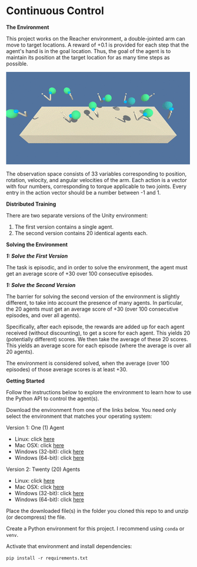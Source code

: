 # Continuous Control

**The Environment**

This project works on the Reacher environment, a double-jointed arm can move to target locations. A reward of +0.1 is provided for each step that the agent's hand is in the goal location. Thus, the goal of the agent is to maintain its position at the target location for as many time steps as possible.

![reacher](reacher.gif)

The observation space consists of 33 variables corresponding to position, rotation, velocity, and angular velocities of the arm. Each action is a vector with four numbers, corresponding to torque applicable to two joints. Every entry in the action vector should be a number between -1 and 1.

**Distributed Training**

There are two separate versions of the Unity environment:

1. The first version contains a single agent.
2. The second version contains 20 identical agents each.

**Solving the Environment**

_**1: Solve the First Version**_

The task is episodic, and in order to solve the environment, the agent must get an average score of +30 over 100 consecutive episodes.

_**1: Solve the Second Version**_

The barrier for solving the second version of the environment is slightly different, to take into account the presence of many agents. In particular, the 20 agents must get an average score of +30 (over 100 consecutive episodes, and over all agents). 

Specifically, after each episode, the rewards are added up for each agent received (without discounting), to get a score for each agent. This yields 20 (potentially different) scores. We then take the average of these 20 scores. This yields an average score for each episode (where the average is over all 20 agents).

The environment is considered solved, when the average (over 100 episodes) of those average scores is at least +30. 

**Getting Started**

Follow the instructions below to explore the environment to learn how to use the Python API to control the agent(s).

Download the environment from one of the links below. You need only select the environment that matches your operating system:

Version 1: One (1) Agent

* Linux: click [here](https://s3-us-west-1.amazonaws.com/udacity-drlnd/P2/Reacher/one_agent/Reacher_Linux.zip)
* Mac OSX: click [here](https://s3-us-west-1.amazonaws.com/udacity-drlnd/P2/Reacher/one_agent/Reacher.app.zip)
* Windows (32-bit): click [here](https://s3-us-west-1.amazonaws.com/udacity-drlnd/P2/Reacher/one_agent/Reacher_Windows_x86.zip)
* Windows (64-bit): click [here](https://s3-us-west-1.amazonaws.com/udacity-drlnd/P2/Reacher/one_agent/Reacher_Windows_x86_64.zip)

Version 2: Twenty (20) Agents

* Linux: click [here](https://s3-us-west-1.amazonaws.com/udacity-drlnd/P2/Reacher/Reacher_Linux.zip)
* Mac OSX: click [here](https://s3-us-west-1.amazonaws.com/udacity-drlnd/P2/Reacher/Reacher.app.zip)
* Windows (32-bit): click [here](https://s3-us-west-1.amazonaws.com/udacity-drlnd/P2/Reacher/Reacher_Windows_x86.zip)
* Windows (64-bit): click [here](https://s3-us-west-1.amazonaws.com/udacity-drlnd/P2/Reacher/Reacher_Windows_x86_64.zip)

Place the downloaded file(s) in the folder you cloned this repo to and unzip (or decompress) the file.

Create a Python environment for this project. I recommend using `conda` or `venv`.

Activate that environment and install dependencies:

`pip install -r requirements.txt`
